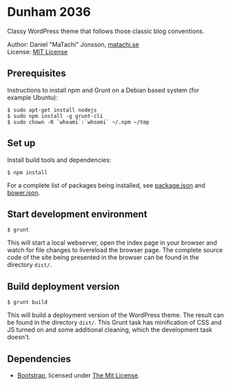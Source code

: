 # Dunham 2036

Classy WordPress theme that follows those classic blog conventions.

Author: Daniel "MaTachi" Jonsson, [matachi.se](http://matachi.se)  
License: [MIT License](LICENSE.md)

## Prerequisites

Instructions to install npm and Grunt on a Debian based system (for example
Ubuntu):

    $ sudo apt-get install nodejs
    $ sudo npm install -g grunt-cli
    $ sudo chown -R `whoami`:`whoami` ~/.npm ~/tmp

## Set up

Install build tools and dependencies:

    $ npm install

For a complete list of packages being installed, see
[package.json](package.json) and [bower.json](bower.json).

## Start development environment

    $ grunt

This will start a local webserver, open the index page in your browser and
watch for file changes to livereload the browser page. The complete source code
of the site being presented in the browser can be found in the directory
`dist/`.

## Build deployment version

    $ grunt build

This will build a deployment version of the WordPress theme. The result can be
found in the directory `dist/`. This Grunt task has minification of CSS and JS
turned on and some additional cleaning, which the development task doesn't.

## Dependencies

* [Bootstrap](http://getbootstrap.com/), licensed under [The Mit
  License](https://github.com/twbs/bootstrap/blob/master/LICENSE).
